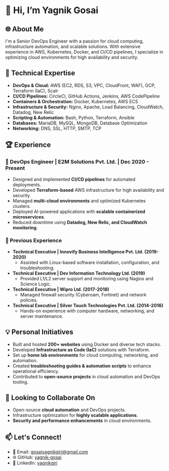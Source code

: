 # 👋 Hi, I’m Yagnik Gosai

## 🌐 About Me
I'm a Senior DevOps Engineer with a passion for cloud computing, infrastructure automation, and scalable solutions. With extensive experience in AWS, Kubernetes, Docker, and CI/CD pipelines, I specialize in optimizing cloud environments for high availability and security.

## 🔧 Technical Expertise
- **DevOps & Cloud:** AWS (EC2, RDS, S3, VPC, CloudFront, WAF), GCP, Terraform (IaC), Scalr
- **CI/CD Pipelines:** CircleCI, GitHub Actions, Jenkins, AWS CodePipeline
- **Containers & Orchestration:** Docker, Kubernetes, AWS ECS
- **Infrastructure & Security:** Nginx, Apache, Load Balancing, CloudWatch, Datadog, New Relic
- **Scripting & Automation:** Bash, Python, Terraform, Ansible
- **Databases:** MariaDB, MySQL, MongoDB, Database Optimization
- **Networking:** DNS, SSL, HTTP, SMTP, TCP

## 🏆 Experience
### 🚀 DevOps Engineer | E2M Solutions Pvt. Ltd. | Dec 2020 - Present
- Designed and implemented **CI/CD pipelines** for automated deployments.
- Developed **Terraform-based** AWS infrastructure for high availability and security.
- Managed **multi-cloud environments** and optimized Kubernetes clusters.
- Deployed AI-powered applications with **scalable containerized microservices**.
- Reduced downtime using **Datadog, New Relic, and CloudWatch monitoring**.

### 🔧 Previous Experience
- **Technical Executive | Innovify Business Intelligence Pvt. Ltd. (2019-2020)**  
  - Assisted with Linux-based software installation, configuration, and troubleshooting.
- **Technical Executive | Dev Information Technology Ltd. (2019)**  
  - Provided L1/L2 server support and monitoring using Nagios and Science Logic.
- **Technical Executive | Wipro Ltd. (2017-2018)**  
  - Managed firewall security (Cyberoam, Fortinet) and network policies.
- **Technical Executive | Silver Touch Technologies Pvt. Ltd. (2014-2016)**  
  - Hands-on experience with computer hardware, networking, and server maintenance.

## 💡 Personal Initiatives
- Built and hosted **200+ websites** using Docker and diverse tech stacks.
- Developed **Infrastructure as Code (IaC)** solutions with Terraform.
- Set up **home lab environments** for cloud computing, networking, and automation.
- Created **troubleshooting guides & automation scripts** to enhance operational efficiency.
- Contributed to **open-source projects** in cloud automation and DevOps tooling.

## 🚀 Looking to Collaborate On
- Open-source **cloud automation** and DevOps projects.
- Infrastructure optimization for **highly scalable applications**.
- **Security and performance enhancements** in cloud environments.

## 📫 Let's Connect!
- 📧 Email: gosaiyagnikgiri@gmail.com
- 🌐 GitHub: [yagnik-gosai](https://github.com/yagnik-gosai)
- 🔗 LinkedIn: [yagnikgiri](https://linkedin.com/in/yagnikgiri)
